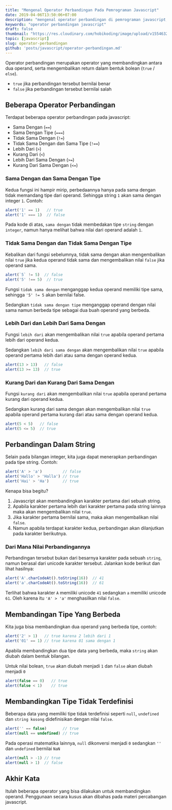 ```yaml
---
title: "Mengenal Operator Perbandingan Pada Pemrograman Javascript"
date: 2019-04-06T13:50:06+07:00
description: "mengenal operator perbandingan di pemrograman javascript, mengenal operator perbandingan pada javascript, membandingkan operand pada javascript, mengetahui jenis-jenis operator perbandingan pada javascript"
keywords: "operator perbandingan javascript"
draft: false
thumbnail: "https://res.cloudinary.com/hobikoding/image/upload/v1554632946/js/Javascript_operator_perbandingan.jpg"
topic: [javascript]
slug: operator-perbandingan
github: 'posts/javascript/operator-perbandingan.md'
---
```


Operator perbandingan merupakan operator yang membandingkan antara dua operand, serta mengembalikan return dalam bentuk bolean (`true` / `else`).

* `true` jika perbandingan tersebut bernilai benar
* `false` jika perbandingan tersebut bernilai salah

## Beberapa Operator Perbandingan

Terdapat beberapa operator perbandingan pada javascript:

* Sama Dengan (`==`)
* Sama Dengan Tipe (`===`)
* Tidak Sama Dengan (`!=`)
* Tidak Sama Dengan dan Sama Tipe (`!==`)
* Lebih Dari (`>`)
* Kurang Dari (`<`)
* Lebih Dari Sama Dengan (`>=`)
* Kurang Dari Sama Dengan (`<=`)

### Sama Dengan dan Sama Dengan Tipe

Kedua fungsi ini hampir mirip, perbedaannya hanya pada sama dengan tidak memandang tipe dari operand. Sehingga string `1` akan sama dengan integer `1`. Contoh:

```js
alert('1' == 1)   // true
alert('1' === 1)  // false
```

Pada kode di atas, `sama dengan` tidak membedakan tipe `string` dengan `integer`, namun hanya melihat bahwa nilai dari operand adalah `1`.

### Tidak Sama Dengan dan Tidak Sama Dengan Tipe

Kebalikan dari fungsi sebelumnya, tidak sama dengan akan mengembalikan nilai `true` jika kedua operand tidak sama dan mengembalikan nilai `false` jika operand sama.

```js
alert(`5` != 5)  // false
alert('5' !== 5)  // true
```

Fungsi `tidak sama dengan` menganggap kedua operand memiliki tipe sama, sehingga `'5' != 5` akan bernilai false.

Sedangkan `tidak sama dengan tipe` menganggap operand dengan nilai sama namun berbeda tipe sebagai dua buah operand yang berbeda.

### Lebih Dari dan Lebih Dari Sama Dengan

Fungsi `lebih dari` akan mengembalikan nilai `true` apabila operand pertama lebih dari operand kedua.

Sedangkan `lebih dari sama dengan` akan mengembalikan nilai `true` apabila operand pertama lebih dari atau sama dengan operand kedua.

```js
alert(13 > 13)   // false
alert(13 >= 13)  // true
```

### Kurang Dari dan Kurang Dari Sama Dengan

Fungsi `kurang dari` akan mengembalikan nilai `true` apabila operand pertama kurang dari operand kedua.

Sedangkan kurang dari sama dengan akan mengembalikan nilai `true` apabila operand pertama kurang dari atau sama dengan operand kedua.

```js
alert(5 < 5)   // false
alert(5 <= 5)  // true
```

## Perbandingan Dalam String

Selain pada bilangan integer, kita juga dapat menerapkan perbandingan pada tipe string. Contoh:

```js
alert('A' > 'a')         // false
alert('Hallo' > 'Halla') // true
alert('Hai' > 'Ha')      // true
```

Kenapa bisa begitu?

1. Javascript akan membandingkan karakter pertama dari sebuah string.
1. Apabila karakter pertama lebih dari karakter pertama pada string lainnya maka akan mengembalikan nilai `true`.
1. Jika karakter pertama bernilai sama, maka akan mengembalikan nilai `false`.
1. Namun apabila terdapat karakter kedua, perbandingan akan dilanjutkan pada karakter berikutnya.

### Dari Mana Nilai Perbandingannya

Perbandingan tersebut bukan dari besarnya karakter pada sebuah `string`, namun berasal dari unicode karakter tersebut. Jalankan kode berikut dan lihat hasilnya:

```js
alert('A'.charCodeAt().toString(16))  // 41
alert('a'.charCodeAt().toString(16))  // 61
```

Terlihat bahwa karakter `A` memiliki unicode `41` sedangkan `a` memiliki unicode `61`. Oleh karena itu `'A' > 'a'` menghasilkan nilai `false`.

## Membandingan Tipe Yang Berbeda

Kita juga bisa membandingkan dua operand yang berbeda tipe, contoh:

```js
alert('2' > 1)   // true karena 2 lebih dari 1
alert('01' == 1) // true karena 01 sama dengan 1
```

Apabila membandingkan dua tipe data yang berbeda, maka `string` akan diubah dalam bentuk bilangan.

Untuk nilai bolean, `true` akan diubah menjadi `1` dan `false` akan diubah menjadi `0`

```js
alert(false == 0)   // true
alert(false < 1)    // true
```

## Membandingkan Tipe Tidak Terdefinisi

Beberapa data yang memiliki tipe tidak terdefinisi seperti `null`, `undefined` dan `string kosong` didefinisikan dengan nilai `false`.

```js
alert('' == false)       // true
alert(null == undefined) // true
```

Pada operasi matematika lainnya, `null` dikonversi menjadi `0` sedangkan `''` dan `undefined` bernilai `NaN`

```js
alert(null > -1) // true
alert(null > 1)  // false
```

## Akhir Kata

Itulah beberapa operator yang bisa dilakukan untuk membandingkan operand. Penggunaan secara kusus akan dibahas pada materi percabangan javascript.
